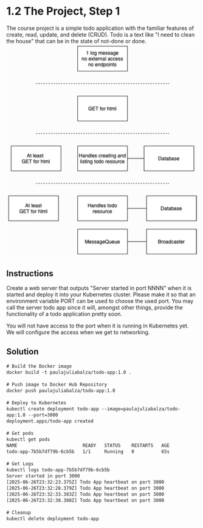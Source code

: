 # 1.2 The Project, Step 1
The course project is a simple todo application with the familiar features of create, read, update, and delete (CRUD). Todo is a text like "I need to clean the house" that can be in the state of not-done or done.
![Course Project](./course-project.png "Course Project")
## Instructions
Create a web server that outputs "Server started in port NNNN" when it is started and deploy it into your Kubernetes cluster. Please make it so that an environment variable PORT can be used to choose the used port. You may call the server todo app since it will, amongst other things, provide the functionality of a todo application pretty soon.

You will not have access to the port when it is running in Kubernetes yet. We will configure the access when we get to networking.

## Solution
```
# Build the Docker image 
docker build -t paulajuliabalza/todo-app:1.0 .

# Push image to Docker Hub Repository
docker push paulajuliabalza/todo-app:1.0

# Deploy to Kubernetes
kubectl create deployment todo-app --image=paulajuliabalza/todo-app:1.0 --port=3000
deployment.apps/todo-app created

# Get pods
kubectl get pods
NAME                        READY   STATUS    RESTARTS   AGE
todo-app-7b5b7df79b-6cb5b   1/1     Running   0          65s

# Get Logs
kubectl logs todo-app-7b5b7df79b-6cb5b
Server started in port 3000
[2025-06-26T23:32:23.375Z] Todo App heartbeat on port 3000
[2025-06-26T23:32:28.379Z] Todo App heartbeat on port 3000
[2025-06-26T23:32:33.383Z] Todo App heartbeat on port 3000
[2025-06-26T23:32:38.388Z] Todo App heartbeat on port 3000

# Cleanup
kubectl delete deployment todo-app
```